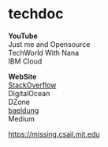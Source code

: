 # techdoc

**YouTube**  
Just me and Opensource  
TechWorld With Nana  
IBM Cloud  

**WebSite**  
[StackOverflow](https://stackoverflow.com/)  
DigitalOcean  
DZone  
[baeldung](www.baeldung.com)  
Medium


https://missing.csail.mit.edu

